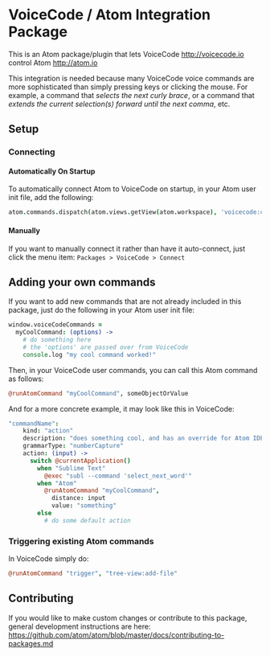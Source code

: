 # VoiceCode / Atom Integration Package

This is an Atom package/plugin that lets VoiceCode http://voicecode.io control Atom http://atom.io

This integration is needed because many VoiceCode voice commands are more sophisticated than simply pressing keys or clicking the mouse. For example, a command that *selects the next curly brace*, or a command that *extends the current selection(s) forward until the next comma*, etc.

## Setup

### Connecting

#### Automatically On Startup

To automatically connect Atom to VoiceCode on startup, in your Atom user init file, add the following:

```coffeescript
atom.commands.dispatch(atom.views.getView(atom.workspace), 'voicecode:connect')
```

#### Manually

If you want to manually connect it rather than have it auto-connect, just click the menu item: `Packages > VoiceCode > Connect`

## Adding your own commands

If you want to add new commands that are not already included in this package, just do the following in your Atom user init file:

```coffeescript
window.voiceCodeCommands =
  myCoolCommand: (options) ->
    # do something here
    # the 'options' are passed over from VoiceCode
    console.log "my cool command worked!"
```

Then, in your VoiceCode user commands, you can call this Atom command as follows:

```coffeescript
@runAtomCommand "myCoolCommand", someObjectOrValue
```

And for a more concrete example, it may look like this in VoiceCode:

```coffeescript
"commandName":
    kind: "action"
    description: "does something cool, and has an override for Atom IDE"
    grammarType: "numberCapture"
    action: (input) ->
      switch @currentApplication()
        when "Sublime Text"
          @exec "subl --command 'select_next_word'"
        when "Atom"
          @runAtomCommand "myCoolCommand",
            distance: input
            value: "something"
        else
          # do some default action
```

### Triggering existing Atom commands

In VoiceCode simply do:

```coffeescript
@runAtomCommand "trigger", "tree-view:add-file"
```

## Contributing

If you would like to make custom changes or contribute to this package, general development instructions are here: https://github.com/atom/atom/blob/master/docs/contributing-to-packages.md
